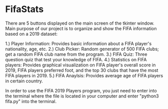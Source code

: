 # FifaStats

There are 5 buttons displayed on the main screen of the tkinter window. Main purpose of our project is to organize and
show the FIFA information based on a 2019 dataset:

  1.) Player Information: Provides basic information about a FIFA player's nationality, age, etc.
  2.) Club Picker: Random generator of 500 FIFA clubs; get a random FIFA club name from the program.
  3.) FIFA Quiz: Three question quiz that test your knowledge of FIFA.
  4.) Statistics on FIFA players: Provides graphical visualization on FIFA player's overall score in 2019, FIFA players
  preferred foot, and the top 30 clubs that have the most FIFA players in 2019. 
  5.) FIFA Anaylsis: Provides average age of FIFA players in certain country. 
  
  
 In order to use the FIFA 2019 Players program, you just need to enter into the terminal where the file is located in your
 computer and enter "python3 fifa.py" into the terminal. 
